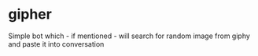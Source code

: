 # gipher
Simple bot which - if mentioned - will search for random image from giphy and paste it into conversation
